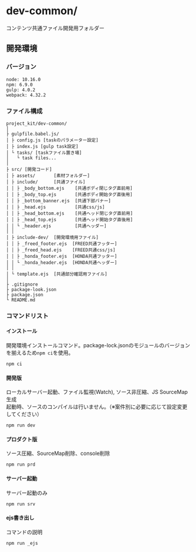 # dev-common/
コンテンツ共通ファイル開発用フォルダー


## 開発環境

### バージョン
```
node: 10.16.0
npm: 6.9.0
gulp: 4.0.2
webpack: 4.32.2
```

### ファイル構成
```
project_kit/dev-common/
│
├ gulpfile.babel.js/
│ ├ config.js [taskのパラメーター設定]
│ ├ index.js [gulp task設定]
│ └ tasks/ [taskファイル置き場]
│   └ task files...
│
├ src/ [開発コード]
│ ├ assets/       [素材フォルダー]
│ ├ include/      [共通ファイル]
│ │ ├ _body_bottom.ejs    [共通ボディ閉じタグ直前用]
│ │ ├ _body_top.ejs       [共通ボディ開始タグ直後用]
│ │ ├ _bottom_banner.ejs  [共通下部バナー]
│ │ ├ _head.ejs           [共通css/js]
│ │ ├ _head_bottom.ejs    [共通ヘッド閉じタグ直前用]
│ │ ├ _head_top.ejs       [共通ヘッド開始タグ直後用]
│ │ └ _header.ejs         [共通ヘッダー]
│ │
│ ├ include-dev/  [開発環境用ファイル]
│ │ ├ _freed_footer.ejs  [FREED共通フッター]
│ │ ├ _freed_head.ejs    [FREED共通css/js]
│ │ ├ _honda_footer.ejs  [HONDA共通フッター]
│ │ └ _honda_header.ejs  [HONDA共通ヘッダー]
│ │
│ └ template.ejs  [共通部分確認用ファイル]
│
├ .gitignore
├ package-look.json
├ package.json
└ README.md
```

### コマンドリスト
#### インストール
開発環境インストールコマンド。package-lock.jsonのモジュールのバージョンを揃えるため`npm ci`を使用。
```
npm ci
```

#### 開発版
ローカルサーバー起動、ファイル監視(Watch), ソース非圧縮、JS SourceMap生成<br>
起動時、ソースのコンパイルは行いません。（※案件別に必要に応じて設定変更してください）
```
npm run dev
```

#### プロダクト版
ソース圧縮、SourceMap削除、console削除
```
npm run prd
```

#### サーバー起動
サーバー起動のみ
```
npm run srv
```

#### ejs書き出し
コマンドの説明
```
npm run _ejs
```
